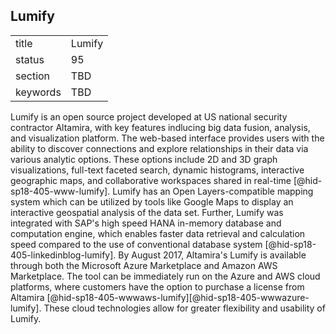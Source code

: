 ## Lumify


|          |        |
| -------- | ------ |
| title    | Lumify |
| status   | 95     |
| section  | TBD    |
| keywords | TBD    |




Lumify is an open source project developed at US national security
contractor Altamira, with key features indlucing big data fusion,
analysis, and visualization platform. The web-based interface provides
users with the ability to discover connections and explore relationships
in their data via various analytic options. These options include 2D and
3D graph visualizations, full-text faceted search, dynamic histograms,
interactive geographic maps, and collaborative workspaces shared in
real-time [@hid-sp18-405-www-lumify]. Lumify has an Open
Layers-compatible mapping system which can be utilized by tools like
Google Maps to display an interactive geospatial analysis of the data
set. Further, Lumify was integrated with SAP's high speed HANA in-memory
database and computation engine, which enables faster data retrieval and
calculation speed compared to the use of conventional database
system [@hid-sp18-405-linkedinblog-lumify]. By August 2017, Altamira's
Lumify is available through both the Microsoft Azure Marketplace and
Amazon AWS Marketplace. The tool can be immediately run on the Azure and
AWS cloud platforms, where customers have the option to purchase a
license from
Altamira [@hid-sp18-405-wwwaws-lumify][@hid-sp18-405-wwwazure-lumify].
These cloud technologies allow for greater flexibility and usability of
Lumify.
